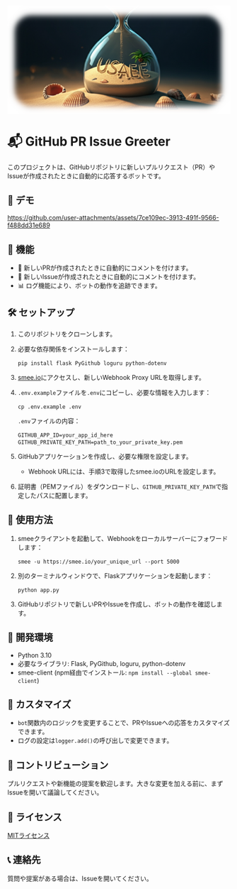 ![](../../docs/usage/usage_01.png)


# 📬 GitHub PR Issue Greeter

このプロジェクトは、GitHubリポジトリに新しいプルリクエスト（PR）やIssueが作成されたときに自動的に応答するボットです。

## 🎥 デモ

https://github.com/user-attachments/assets/7ce109ec-3913-491f-9566-f488dd31e689


## 🌟 機能

- 🔔 新しいPRが作成されたときに自動的にコメントを付けます。
- 📝 新しいIssueが作成されたときに自動的にコメントを付けます。
- 📊 ログ機能により、ボットの動作を追跡できます。

## 🛠️ セットアップ

1. このリポジトリをクローンします。

2. 必要な依存関係をインストールします：

   ```
   pip install flask PyGithub loguru python-dotenv
   ```

3. [smee.io](https://smee.io/)にアクセスし、新しいWebhook Proxy URLを取得します。

4. `.env.example`ファイルを`.env`にコピーし、必要な情報を入力します：

   ```
   cp .env.example .env
   ```

   `.env`ファイルの内容：
   ```
   GITHUB_APP_ID=your_app_id_here
   GITHUB_PRIVATE_KEY_PATH=path_to_your_private_key.pem
   ```

5. GitHubアプリケーションを作成し、必要な権限を設定します。
   - Webhook URLには、手順3で取得したsmee.ioのURLを設定します。

6. 証明書（PEMファイル）をダウンロードし、`GITHUB_PRIVATE_KEY_PATH`で指定したパスに配置します。

## 🚀 使用方法

1. smeeクライアントを起動して、Webhookをローカルサーバーにフォワードします：

   ```
   smee -u https://smee.io/your_unique_url --port 5000
   ```

2. 別のターミナルウィンドウで、Flaskアプリケーションを起動します：

   ```
   python app.py
   ```

3. GitHubリポジトリで新しいPRやIssueを作成し、ボットの動作を確認します。

## 🔧 開発環境

- Python 3.10
- 必要なライブラリ: Flask, PyGithub, loguru, python-dotenv
- smee-client (npm経由でインストール: `npm install --global smee-client`)

## 🎨 カスタマイズ

- `bot`関数内のロジックを変更することで、PRやIssueへの応答をカスタマイズできます。
- ログの設定は`logger.add()`の呼び出しで変更できます。

## 🤝 コントリビューション

プルリクエストや新機能の提案を歓迎します。大きな変更を加える前に、まずIssueを開いて議論してください。

## 📄 ライセンス

[MITライセンス](LICENSE)

## 📞 連絡先

質問や提案がある場合は、Issueを開いてください。
